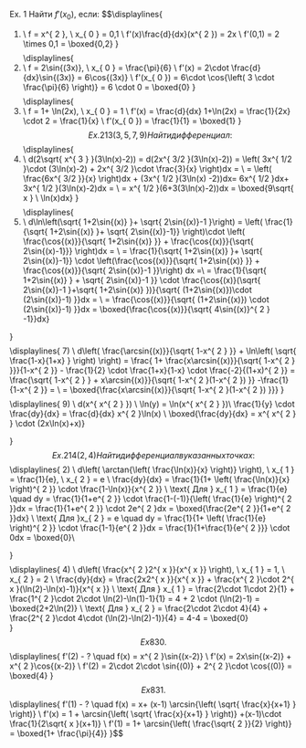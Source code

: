 Ex. 1 Найти ${f'(x_{ 0 })}$, если:
$$\displaylines{
1) \ f = x^{ 2 }, \  x_{ 0 } = 0,1 \\
f'(x)\frac{d}{dx}(x^{ 2 }) = 2x \\
f'(0,1) = 2 \times 0,1 = \boxed{0,2} 
}$$
$$\displaylines{
2) \ f = 2\sin{(3x)}, \ x_{ 0 } = \frac{\pi}{6} \\
f'(x) = 2\cdot \frac{d}{dx}\sin{(3x)} = 6\cos{(3x)} \\
f'(x_{ 0 }) = 6\cdot \cos{\left( 3 \cdot \frac{\pi}{6} \right)} = 6 \cdot  0 = \boxed{0}
}$$
$$\displaylines{
3) \ f = 1+ \ln(2x), \  x_{ 0 } = 1 \\
f'(x) = \frac{d}{dx} 1+\ln(2x) = \frac{1}{2x} \cdot 2 = \frac{1}{x} \\
f'(x_{ 0 }) = \frac{1}{1} = \boxed{1}
}$$
Ex. 213(3,5,7,9) Найти дифференциал:
$$\displaylines{
3) \ d(2\sqrt{ x^{ 3 } }(3\ln(x)-2)) = d(2x^{ 3/2 }(3\ln(x)-2)) = \left( 3x^{ 1/2 }\cdot (3\ln(x)-2) + 2x^{ 3/2 }\cdot \frac{3}{x} \right)dx = \\
= \left( \frac{6x^{ 3/2 }}{x}  \right)dx + (3x^{ 1/2 }(3\ln(x) -2))dx= 6x^{ 1/2 }dx+ 3x^{ 1/2 }(3\ln(x)-2)dx = \\
= x^{ 1/2 }(6+3(3\ln(x)-2))dx = \boxed{9\sqrt{ x } \ \ln(x)dx}
}$$
$$\displaylines{
5) \ d\ln\left(\sqrt{ 1+2\sin{(x)} }+ \sqrt{ 2\sin{(x)}-1 }\right) = \left( \frac{1}{\sqrt{ 1+2\sin{(x)} }+ \sqrt{ 2\sin{(x)}-1}} \right)\cdot \left( \frac{\cos{(x)}}{\sqrt{ 1+2\sin{(x)} }} + \frac{\cos{(x)}}{\sqrt{ 2\sin{(x)-1}}}  \right)dx =  \\
= \frac{1}{\sqrt{ 1+2\sin{(x)} }+ \sqrt{ 2\sin{(x)}-1}} \cdot  \left(\frac{\cos{(x)}}{\sqrt{ 1+2\sin{(x)}  }} + \frac{\cos{(x)}}{\sqrt{ 2\sin{(x)}-1 }}\right) dx =\\
= \frac{1}{\sqrt{ 1+2\sin{(x)} } + \sqrt{ 2\sin{(x)}-1 }} \cdot \frac{\cos{(x)}(\sqrt{ 2\sin{(x)}-1 }+\sqrt{ 1+2\sin{(x)} })}{\sqrt{ (1+2\sin{(x)})\cdot (2\sin{(x)}-1) }}dx = \\ = \frac{\cos{(x)}}{\sqrt{ (1+2\sin{(x)}) \cdot  (2\sin{(x)}-1) }}dx = \boxed{\frac{\cos{(x)}}{\sqrt{ 4\sin{(x)}^{ 2 } -1}}dx}

}$$
$$\displaylines{
7) \ d\left( \frac{\arcsin{(x)}}{\sqrt{ 1-x^{ 2 } }} + \ln\left( \sqrt{ \frac{1-x}{1+x}  } \right)  \right) = \frac{ 1+  \frac{x\arcsin{(x)}}{\sqrt{ 1-x^{ 2 } }}}{1-x^{ 2 }}  - \frac{1}{2} \cdot \frac{1+x}{1-x} \cdot \frac{-2}{(1+x)^{ 2 }} = \frac{\sqrt{ 1-x^{ 2 } } + x\arcsin{(x)}}{\sqrt{ 1-x^{ 2 }(1-x^{ 2 }) }} -\frac{1}{1-x^{ 2 }} = \\
= \boxed{\frac{x\arcsin{(x)}}{\sqrt{ 1-x^{ 2 }(1-x^{ 2 }) }}} 
}$$
$$\displaylines{
9) \ d(x^{ x^{ 2 } }) \\
\ln(y) = \ln(x^{ x^{ 2 } })\\
\frac{1}{y} \cdot \frac{dy}{dx} = \frac{d}{dx} x^{ 2 }\ln(x) \\
\boxed{\frac{dy}{dx} = x^{ x^{ 2 } } \cdot  (2x\ln(x)+x)}


}$$
Ex. 214(2,4) Найти дифференциал в указанных точках:
$$\displaylines{
2) \ d\left( \arctan{\left( \frac{\ln(x)}{x} \right)} \right), \  x_{ 1 } = \frac{1}{e}, \  x_{ 2 } = e \\
\frac{dy}{dx} = \frac{1}{1+ \left( \frac{\ln(x)}{x} \right)^{ 2 }} \cdot  \frac{1-\ln(x)}{x^{ 2 }} \\
\text{ Для } x_{ 1 } = \frac{1}{e} \quad dy = \frac{1}{1+e^{ 2 }} \cdot  \frac{1-(-1)}{\left( \frac{1}{e} \right)^{ 2 }}dx = \frac{1}{1+e^{ 2 }} \cdot  2e^{ 2 }dx = \boxed{\frac{2e^{ 2 }}{1+e^{ 2 }}dx} \\
\text{ Для }x_{ 2 } = e \quad dy = \frac{1}{1+ \left( \frac{1}{e} \right)^{ 2 }} \cdot  \frac{1-1}{e^{ 2 }}dx = \frac{1}{1+\frac{1}{e^{ 2 }}} \cdot  0dx = \boxed{0}\\

}$$
$$\displaylines{
4) \ d\left( \frac{x^{ 2 }2^{ x }}{x^{ x }}  \right), \  x_{ 1 } = 1, \ x_{ 2 } = 2 \\
\frac{dy}{dx} = \frac{2x2^{ x }}{x^{ x }} + \frac{x^{ 2 }\cdot 2^{ x }(\ln(2)-\ln(x)-1)}{x^{ x }} \\
\text{ Для } x_{ 1 } = \frac{2\cdot 1\cdot 2}{1} + \frac{1^{ 2 }\cdot 2\cdot \ln(2)-\ln(1)-1}{1} = 4 + 2 \cdot (\ln(2)-1) = \boxed{2+2\ln(2)} \\
\text{ Для  } x_{ 2 } = \frac{2\cdot 2\cdot 4}{4} + \frac{2^{ 2 }\cdot 4\cdot (\ln(2)-\ln(2)-1)}{4} = 4-4 = \boxed{0}  
}$$
Ex 830.
$$\displaylines{
f'(2) - ? \quad f(x) = x^{ 2 }\sin{(x-2)} \\
f'(x) = 2x\sin{(x-2)} + x^{ 2 }\cos{(x-2)} \\
f'(2) = 2\cdot 2\cdot \sin{(0)} + 2^{ 2 }\cdot  \cos{(0)} = \boxed{4}
}$$
Ex 831.
$$\displaylines{
f'(1) - ? \quad f(x) = x+ (x-1) \arcsin{\left( \sqrt{ \frac{x}{x+1}  } \right)} \\
f'(x) = 1 + \arcsin{\left( \sqrt{ \frac{x}{x+1}  } \right)} +(x-1)\cdot \frac{1}{2\sqrt{ x  }(x+1)} \\
f'(1) = 1+ \arcsin{\left( \frac{\sqrt{ 2 }}{2}  \right)} = \boxed{1+ \frac{\pi}{4}}
}$$